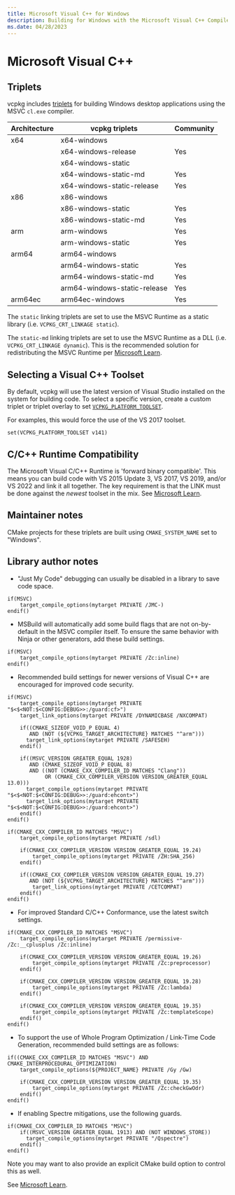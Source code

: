 ```yaml
---
title: Microsoft Visual C++ for Windows
description: Building for Windows with the Microsoft Visual C++ Compiler
ms.date: 04/28/2023
---
```

# Microsoft Visual C++

## Triplets

vcpkg includes [triplets](https://github.com/microsoft/vcpkg/tree/master/triplets) for building Windows desktop applications using the MSVC ``cl.exe`` compiler.

| Architecture | vcpkg triplets               | Community |
|--------------|------------------------------|-----------|
| x64          | x64-windows                  |           |
|              | x64-windows-release          | Yes       |
|              | x64-windows-static           |           |
|              | x64-windows-static-md        | Yes       |
|              | x64-windows-static-release   | Yes       |
| x86          | x86-windows                  |           |
|              | x86-windows-static           | Yes       |
|              | x86-windows-static-md        | Yes       |
| arm          | arm-windows                  | Yes       |
|              | arm-windows-static           | Yes       |
| arm64        | arm64-windows                |           |
|              | arm64-windows-static         | Yes       |
|              | arm64-windows-static-md      | Yes       |
|              | arm64-windows-static-release | Yes       |
| arm64ec      | arm64ec-windows              | Yes       |

The ``static`` linking triplets are set to use the MSVC Runtime as a static library (i.e. ``VCPKG_CRT_LINKAGE static``).

The ``static-md`` linking triplets are set to use the MSVC Runtime as a DLL (i.e. ``VCPKG_CRT_LINKAGE dynamic``). This is the recommended solution for redistributing the MSVC Runtime per [Microsoft Learn](/cpp/windows/deployment-in-visual-cpp).

## Selecting a Visual C++ Toolset

By default, vcpkg will use the latest version of Visual Studio installed on the system for building code. To select a specific version, create a custom triplet or triplet overlay to set [`VCPKG_PLATFORM_TOOLSET`](../triplets.md#vcpkg_platform_toolset).

For examples, this would force the use of the VS 2017 toolset.

```
set(VCPKG_PLATFORM_TOOLSET v141)
```

## C/C++ Runtime Compatibility

The Microsoft Visual C/C++ Runtime is 'forward binary compatible'. This means you can build code with VS 2015 Update 3, VS 2017, VS 2019, and/or VS 2022 and link it all together. The key requirement is that the LINK must be done against the *newest* toolset in the mix. See [Microsoft Learn](/cpp/porting/binary-compat-2015-2017).

## Maintainer notes

CMake projects for these triplets are built using `CMAKE_SYSTEM_NAME` set to "Windows".

## Library author notes

* "Just My Code" debugging can usually be disabled in a library to save code space.

```
if(MSVC)
    target_compile_options(mytarget PRIVATE /JMC-)
endif()
```

* MSBuild will automatically add some build flags that are not on-by-default in the MSVC compiler itself. To ensure the same behavior with Ninja or other generators, add these build settings.

```
if(MSVC)
    target_compile_options(mytarget PRIVATE /Zc:inline)
endif()
```

* Recommended build settings for newer versions of Visual C++ are encouraged for improved code security.

```
if(MSVC)
    target_compile_options(mytarget PRIVATE "$<$<NOT:$<CONFIG:DEBUG>>:/guard:cf>")
    target_link_options(mytarget PRIVATE /DYNAMICBASE /NXCOMPAT)

    if((CMAKE_SIZEOF_VOID_P EQUAL 4)
       AND (NOT (${VCPKG_TARGET_ARCHITECTURE} MATCHES "^arm")))
      target_link_options(mytarget PRIVATE /SAFESEH)
    endif()

    if((MSVC_VERSION GREATER_EQUAL 1928)
       AND (CMAKE_SIZEOF_VOID_P EQUAL 8)
       AND ((NOT (CMAKE_CXX_COMPILER_ID MATCHES "Clang"))
            OR (CMAKE_CXX_COMPILER_VERSION VERSION_GREATER_EQUAL 13.0)))
      target_compile_options(mytarget PRIVATE "$<$<NOT:$<CONFIG:DEBUG>>:/guard:ehcont>")
      target_link_options(mytarget PRIVATE "$<$<NOT:$<CONFIG:DEBUG>>:/guard:ehcont>")
    endif()
endif()

if(CMAKE_CXX_COMPILER_ID MATCHES "MSVC")
    target_compile_options(mytarget PRIVATE /sdl)

    if(CMAKE_CXX_COMPILER_VERSION VERSION_GREATER_EQUAL 19.24)
        target_compile_options(mytarget PRIVATE /ZH:SHA_256)
    endif()

    if((CMAKE_CXX_COMPILER_VERSION VERSION_GREATER_EQUAL 19.27)
       AND (NOT (${VCPKG_TARGET_ARCHITECTURE} MATCHES "^arm")))
        target_link_options(mytarget PRIVATE /CETCOMPAT)
    endif()
endif()
```

* For improved Standard C/C++ Conformance, use the latest switch settings.

```
if(CMAKE_CXX_COMPILER_ID MATCHES "MSVC")
    target_compile_options(mytarget PRIVATE /permissive- /Zc:__cplusplus /Zc:inline)

    if(CMAKE_CXX_COMPILER_VERSION VERSION_GREATER_EQUAL 19.26)
        target_compile_options(mytarget PRIVATE /Zc:preprocessor)
    endif()

    if(CMAKE_CXX_COMPILER_VERSION VERSION_GREATER_EQUAL 19.28)
        target_compile_options(mytarget PRIVATE /Zc:lambda)
    endif()

    if(CMAKE_CXX_COMPILER_VERSION VERSION_GREATER_EQUAL 19.35)
        target_compile_options(mytarget PRIVATE /Zc:templateScope)
    endif()
endif()
```

* To support the use of Whole Program Optimization / Link-Time Code Generation, recommended build settings are as follows:

```
if((CMAKE_CXX_COMPILER_ID MATCHES "MSVC") AND CMAKE_INTERPROCEDURAL_OPTIMIZATION)
    target_compile_options(${PROJECT_NAME} PRIVATE /Gy /Gw)

    if(CMAKE_CXX_COMPILER_VERSION VERSION_GREATER_EQUAL 19.35)
        target_compile_options(mytarget PRIVATE /Zc:checkGwOdr)
    endif()
endif()
```

* If enabling Spectre mitigations, use the following guards.

```
if(CMAKE_CXX_COMPILER_ID MATCHES "MSVC")
    if((MSVC_VERSION GREATER_EQUAL 1913) AND (NOT WINDOWS_STORE))
      target_compile_options(mytarget PRIVATE "/Qspectre")
    endif()
endif()
```

Note you may want to also provide an explicit CMake build option to control this as well.

See [Microsoft Learn](/cpp/build/reference/qspectre).
